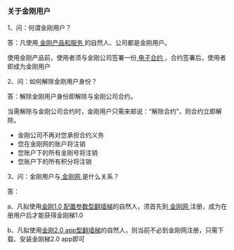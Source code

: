 ### 关于金刚用户

1、问：何谓金刚用户？

答：凡使用[ 金刚产品和服务 ]()的自然人、公司都是金刚用户。

使用金刚产品前，使用者须与金刚公司签署一份[ 电子合约 ]()，合约签署后，使用者即成为金刚用户

2、问：如何解除金刚用户身份？

答：解除金刚用户身份即解除与金刚公司合约。

当需解除与金刚公司合约时，金刚用户只需来邮说：“解除合约”，则合约立即解除。

- 金刚公司不再对您承担合约义务
- 您在金刚网的账户将注销
- 您账户下的所有金刚号将注销
- 您账户下的所有积分将注销

3、问：金刚用户与[ 金刚网 ](https://www.atozitpro.net/zh/)是什么关系？

答：

a、凡拟使用[金刚1.0 配置参数型翻墙梯]()的自然人，须首先到[ 金刚网 ]()注册，成为在册用户后才能获得金刚梯1.0

b、凡拟使用[金刚2.0 app型翻墙梯]()的自然人，则当前不必到金刚网注册，只需下载、安装金刚梯2.0 app即可
